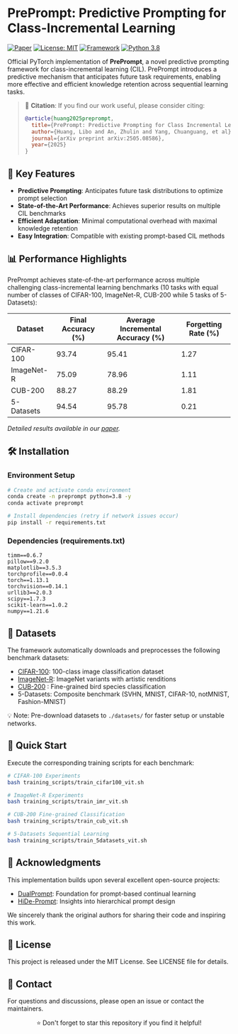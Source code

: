 # PrePrompt: Predictive Prompting for Class-Incremental Learning

[![Paper](https://img.shields.io/badge/arXiv-Paper-b31b1b)](https://arxiv.org/abs/2505.08586)
[![License: MIT](https://img.shields.io/badge/License-MIT-yellow.svg)](https://opensource.org/licenses/MIT)
[![Framework](https://img.shields.io/badge/Framework-PyTorch-red)](https://pytorch.org)
[![Python 3.8](https://img.shields.io/badge/Python-3.8-blue.svg)](https://www.python.org/)


Official PyTorch implementation of **PrePrompt**, a novel predictive prompting framework for class-incremental learning (CIL). PrePrompt introduces a predictive mechanism that anticipates future task requirements, enabling more effective and efficient knowledge retention across sequential learning tasks.

> 📄 **Citation**: If you find our work useful, please consider citing:
> ```bibtex
> @article{huang2025preprompt,
>   title={PrePrompt: Predictive Prompting for Class Incremental Learning},
>   author={Huang, Libo and An, Zhulin and Yang, Chuanguang, et al},
>   journal={arXiv preprint arXiv:2505.08586},
>   year={2025}
> }
> ```

## 🚀 Key Features

- **Predictive Prompting**: Anticipates future task distributions to optimize prompt selection
- **State-of-the-Art Performance**: Achieves superior results on multiple CIL benchmarks
- **Efficient Adaptation**: Minimal computational overhead with maximal knowledge retention
- **Easy Integration**: Compatible with existing prompt-based CIL methods

## 📊 Performance Highlights

PrePrompt achieves state-of-the-art performance across multiple challenging class-incremental learning benchmarks (10 tasks with equal number of classes  of CIFAR-100, ImageNet-R, CUB-200 while 5 tasks of 5-Datasets):

| Dataset | Final Accuracy (%) | Average Incremental Accuracy (%) | Forgetting Rate (%) |
|---------|-------------------|----------------------------------|---------------------|
| CIFAR-100 | 93.74 | 95.41 | 1.27 |
| ImageNet-R | 75.09 | 78.96 | 1.11 |
| CUB-200 | 88.27 | 88.29 | 1.81 |
| 5-Datasets | 94.54 | 95.78 | 0.21 |

*Detailed results available in our [paper](https://arxiv.org/abs/2505.08586).*

## 🛠️ Installation

### Environment Setup
```bash
# Create and activate conda environment
conda create -n preprompt python=3.8 -y
conda activate preprompt

# Install dependencies (retry if network issues occur)
pip install -r requirements.txt
```

### Dependencies (requirements.txt)
``` text
timm==0.6.7
pillow==9.2.0
matplotlib==3.5.3
torchprofile==0.0.4
torch==1.13.1
torchvision==0.14.1
urllib3==2.0.3
scipy==1.7.3
scikit-learn==1.0.2
numpy==1.21.6
```


## 📁 Datasets
The framework automatically downloads and preprocesses the following benchmark datasets:
- [CIFAR-100](https://www.cs.toronto.edu/~kriz/cifar-100-python.tar.gz): 100-class image classification dataset
- [ImageNet-R](https://people.eecs.berkeley.edu/~hendrycks/imagenet-r.tar): ImageNet variants with artistic renditions
- [CUB-200](https://data.caltech.edu/records/65de6-vp158/files/CUB_200_2011.tgz) : Fine-grained bird species classification
- 5-Datasets: Composite benchmark (SVHN, MNIST, CIFAR-10, notMNIST, Fashion-MNIST)

💡 Note: Pre-download datasets to `./datasets/` for faster setup or unstable networks.

## 🎯 Quick Start
Execute the corresponding training scripts for each benchmark:
```bash
# CIFAR-100 Experiments
bash training_scripts/train_cifar100_vit.sh

# ImageNet-R Experiments  
bash training_scripts/train_imr_vit.sh

# CUB-200 Fine-grained Classification
bash training_scripts/train_cub_vit.sh

# 5-Datasets Sequential Learning
bash training_scripts/train_5datasets_vit.sh
```



## 🙏 Acknowledgments
This implementation builds upon several excellent open-source projects:
- [DualPrompt](https://github.com/JH-LEE-KR/dualprompt-pytorch): Foundation for prompt-based continual learning
- [HiDe-Prompt](https://github.com/thu-ml/HiDe-Prompt): Insights into hierarchical prompt design

We sincerely thank the original authors for sharing their code and inspiring this work.

## 📜 License
This project is released under the MIT License. See LICENSE file for details.

## 📧 Contact
For questions and discussions, please open an issue or contact the maintainers.


<div align="center">
⭐ Don't forget to star this repository if you find it helpful!
</div>
